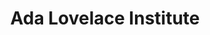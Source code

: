---
airtable_createdTime: '2022-05-11T16:07:59.000Z'
airtable_id: recv5hybAiCbwfzdD
cases: '[''rec75ZeWLpSfTcmAJ'', ''recacKhRimMyBf1Af'']'
country_link:
- united-kingdom
geographic_scope_tag:
- National
link: https://www.adalovelaceinstitute.org/
organisation_type_tag:
- Non-Governmental Organization
sector_tag:
- Science & Technology
table: organisations
title: Ada Lovelace Institute
---